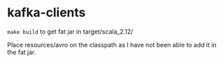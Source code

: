 # kafka-clients
``` make build ``` to get fat jar in target/scala_2.12/

Place resources/avro on the classpath as I have not been able to add it in the fat jar.
